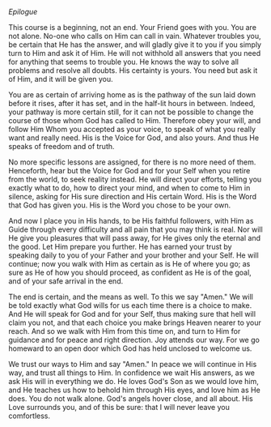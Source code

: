 *Epilogue*

This course is a beginning, not an end. Your Friend goes with you. You are not alone. No-one who calls on Him can call in vain. Whatever troubles you, be certain that He has the answer, and will gladly give it to you if you simply turn to Him and ask it of Him. He will not withhold all answers that you need for anything that seems to trouble you. He knows the way to solve all problems and resolve all doubts. His certainty is yours. You need but ask it of Him, and it will be given you.

You are as certain of arriving home as is the pathway of the sun laid down before it rises, after it has set, and in the half-lit hours in between. Indeed, your pathway is more certain still, for it can not be possible to change the course of those whom God has called to Him. Therefore obey your will, and follow Him Whom you accepted as your voice, to speak of what you really want and really need. His is the Voice for God, and also yours. And thus He speaks of freedom and of truth.

No more specific lessons are assigned, for there is no more need of them. Henceforth, hear but the Voice for God and for your Self when you retire from the world, to seek reality instead. He will direct your efforts, telling you exactly what to do, how to direct your mind, and when to come to Him in silence, asking for His sure direction and His certain Word. His is the Word that God has given you. His is the Word you chose to be your own.

And now I place you in His hands, to be His faithful followers, with Him as Guide through every difficulty and all pain that you may think is real. Nor will He give you pleasures that will pass away, for He gives only the eternal and the good. Let Him prepare you further. He has earned your trust by speaking daily to you of your Father and your brother and your Self. He will continue; now you walk with Him as certain as is He of where you go; as sure as He of how you should proceed, as confident as He is of the goal, and of your safe arrival in the end.

The end is certain, and the means as well. To this we say "Amen." We will be told exactly what God wills for us each time there is a choice to make. And He will speak for God and for your Self, thus making sure that hell will claim you not, and that each choice you make brings Heaven nearer to your reach. And so we walk with Him from this time on, and turn to Him for guidance and for peace and right direction. Joy attends our way. For we go homeward to an open door which God has held unclosed to welcome us.

We trust our ways to Him and say "Amen." In peace we will continue in His way, and trust all things to Him. In confidence we wait His answers, as we ask His will in everything we do. He loves God's Son as we would love him, and He teaches us how to behold him through His eyes, and love him as He does. You do not walk alone. God's angels hover close, and all about. His Love surrounds you, and of this be sure: that I will never leave you comfortless.